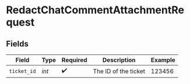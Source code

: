 # RedactChatCommentAttachmentRequest


## Fields

| Field                | Type                 | Required             | Description          | Example              |
| -------------------- | -------------------- | -------------------- | -------------------- | -------------------- |
| `ticket_id`          | *int*                | :heavy_check_mark:   | The ID of the ticket | 123456               |